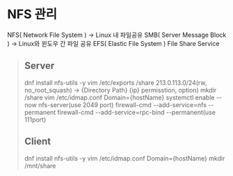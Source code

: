 # NFS 관리
NFS( Network File System ) -> Linux 내 파일공유
SMB( Server Message Block ) -> Linux와 윈도우 간 파일 공유
EFS( Elastic File System ) File Share Service 

> ## Server
> dnf install nfs-utils -y
> vim /etc/exports
> /share 213.0.113.0/24(rw, no_root_squash) -> {Directory Path} {ip} permisstion, option)
> mkdir /share
> vim /etc/idmap.conf
> Domain={hostName}
> systemctl enable --now nfs-server(use 2049 port)
> firewall-cmd --add-service=nfs --permanent
> firewall-cmd --add-service=rpc-bind --permanent(use 111port)
> ## Client 
> dnf install nfs-utils -y
> vim /etc/idmap.conf
> Domain={hostName}
> mkdir /mnt/share
> 
<!--stackedit_data:
eyJoaXN0b3J5IjpbMjA5OTU5NzU4MCwtMTM3NjkwNjIzMiwtMT
E5NzUzNTQ4NCwtNjAxODY5MDkyXX0=
-->